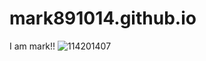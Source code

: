 # mark891014.github.io
I am mark!!
![114201407](https://user-images.githubusercontent.com/114201407/197105615-ce914733-177c-41c5-b7f2-9b192c48827a.jpg)
